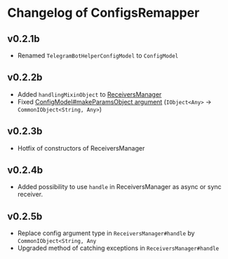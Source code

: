# Changelog of ConfigsRemapper

## v0.2.1b

* Renamed `TelegramBotHelperConfigModel` to `ConfigModel`

## v0.2.2b

* Added `handlingMixinObject` to [ReceiversManager](src/main/kotlin/com/github/insanusmokrassar/ConfigsRemapper/ReceiversManager.kt)
* Fixed [ConfigModel#makeParamsObject argument](src/main/kotlin/com/github/insanusmokrassar/ConfigsRemapper/ConfigModel.kt#33) (`IObject<Any>` -> `CommonIObject<String, Any>`)

## v0.2.3b

* Hotfix of constructors of ReceiversManager

## v0.2.4b

* Added possibility to use `handle` in ReceiversManager as async or sync receiver.

## v0.2.5b

* Replace config argument type in `ReceiversManager#handle` by `CommonIObject<String, Any`
* Upgraded method of catching exceptions in `ReceiversManager#handle` 
